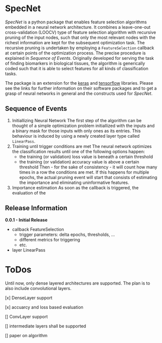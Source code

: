 # SpecNet
*SpecNet* is a python package that enables feature selection algorithms embedded 
in a neural network architecture. It combines a leave-one-out cross-validation 
(LOOCV) type of feature selection algorithm with recursive pruning of the input 
nodes, such that only the most relevant nodes with the richest information are 
kept for the subsequent optimization task. The recursive pruning is undertaken 
by employing a ```FeatureSelection``` callback at certain points of the 
optimization process. The precise procedure is explained in *Sequence of 
Events*.
Originally developed for serving the task of finding biomarkers in biological 
tissues, the algorithm is generically coded such that it is able to select 
features for all kinds of classification tasks.

The package is an extension for the [keras](https://www.keras.io) and 
[tensorflow](https://www.tensorflow.org/) libraries.
Please see the links for further information on their software packages and to 
get a grasp of neural networks in general and the constructs used for 
*SpecNet*.

## Sequence of Events

1. Initiallizing Neural Network
	The first step of the algorithm can be thought of a simple optimization 
	problem initiallized with the inputs and a binary mask for those inputs 
	with only ones as its entries. This behaviour is induced by using a newly 
	created layer type called ```LinearPass```.
2. Training until trigger conditions are met
	The neural network optimizes the classification results until one of the 
	following options happen:
	- the training (or validation) loss value is beneath a certain threshold
	- the training (or validation) accuracy value is above a certain threshold
	Then - for the sake of consistency - it will count how many times in a row
	the conditions are met. If this happens for multiple epochs, the actual
	pruning event will start that consists of estimating the importance and 
	eliminating uninformative features.
3. Importance estimation
	As soon as the callback is triggered, the evaluation of the 

## Release Information
**0.0.1 - Initial Release**
- callback FeatureSelection
	- trigger parameters: delta epochs, thresholds, ...
	- different metrics for triggering
	- etc.
- layer LinearPass

# ToDos
Until now, only dense layered architectures are supported. The plan is to also
include convolutional layers.

[x] DenseLayer support

[x] accuarcy and loss based evaluation

[] ConvLayer support

[] intermediate layers shall be supported

[] paper on algorithm


